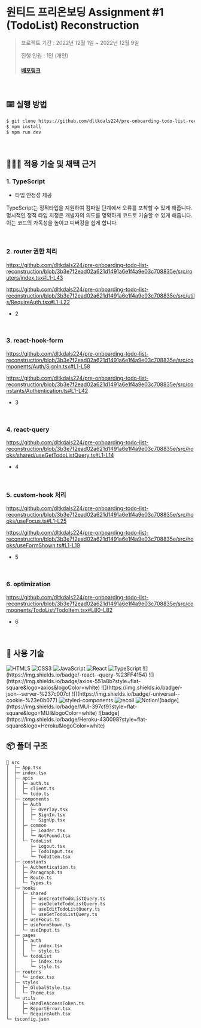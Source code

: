 # 원티드 프리온보딩 Assignment #1 (TodoList) Reconstruction

> 프로젝트 기간 : 2022년 12월 1일 ~ 2022년 12월 9일
>
> 진행 인원 : 1인 (개인)
>
> #### [배포링크](https://wanted-dnc-3.herokuapp.com/)

</br>

## ⌨️ 실행 방법

```zsh
$ git clone https://github.com/dltkdals224/pre-onboarding-todo-list-reconstruction.git
$ npm install
$ npm run dev
```

</br>

## 🧚🏻‍♂️ 적용 기술 및 채택 근거

### 1. TypeScript

- 타입 안정성 제공

TypeScript는 정적타입을 지원하여 컴파일 단계에서 오류를 포착할 수 있게 해줍니다.
명시적인 정적 타입 지정은 개발자의 의도를 명확하게 코드로 기술할 수 있게 해줍니다.
이는 코드의 가독성을 높이고 디버깅을 쉽게 합니다.

<br/>

### 2. router 권한 처리

https://github.com/dltkdals224/pre-onboarding-todo-list-reconstruction/blob/3b3e7f2ead02a621d1491a6e1f4a9e03c708835e/src/routers/index.tsx#L1-L43

https://github.com/dltkdals224/pre-onboarding-todo-list-reconstruction/blob/3b3e7f2ead02a621d1491a6e1f4a9e03c708835e/src/utils/RequireAuth.tsx#L1-L22

- 2

<br/>

### 3. react-hook-form

https://github.com/dltkdals224/pre-onboarding-todo-list-reconstruction/blob/3b3e7f2ead02a621d1491a6e1f4a9e03c708835e/src/components/Auth/SignIn.tsx#L1-L58

https://github.com/dltkdals224/pre-onboarding-todo-list-reconstruction/blob/3b3e7f2ead02a621d1491a6e1f4a9e03c708835e/src/constants/Authentication.ts#L1-L42

- 3

<br/>

### 4. react-query

https://github.com/dltkdals224/pre-onboarding-todo-list-reconstruction/blob/3b3e7f2ead02a621d1491a6e1f4a9e03c708835e/src/hooks/shared/useGetTodoListQuery.ts#L1-L14

- 4

<br/>

### 5. custom-hook 처리

https://github.com/dltkdals224/pre-onboarding-todo-list-reconstruction/blob/3b3e7f2ead02a621d1491a6e1f4a9e03c708835e/src/hooks/useFocus.ts#L1-L25

https://github.com/dltkdals224/pre-onboarding-todo-list-reconstruction/blob/3b3e7f2ead02a621d1491a6e1f4a9e03c708835e/src/hooks/useFormShown.ts#L1-L19


- 5

<br/>

### 6. optimization

https://github.com/dltkdals224/pre-onboarding-todo-list-reconstruction/blob/3b3e7f2ead02a621d1491a6e1f4a9e03c708835e/src/components/TodoList/TodoItem.tsx#L80-L82

- 6

<br/>

## 🔨 사용 기술

<img alt="HTML5" src ="https://img.shields.io/badge/HTML5-E34F26?&style=flat&logo=HTML5&logoColor=white"/> 
<img alt="CSS3" src ="https://img.shields.io/badge/CSS3-1572B6?&style=flat&logo=CSS3&logoColor=white"/> 
<img alt="JavaScript" src ="https://img.shields.io/badge/JavaScript-F7DF1E?&style=flat&logo=JavaScript&logoColor=white"/> 
<img alt="React" src ="https://img.shields.io/badge/React-61DAFB?&style=flat&logo=React&logoColor=white"/> 
<img alt="TypeScript" src="https://img.shields.io/badge/TypeScript-blue?style=flat&logo=TypeScript&logoColor=white"/> ![](https://img.shields.io/badge/-react--query-%23FF4154) ![](https://img.shields.io/badge/axios-551a8b?style=flat-square&logo=axios&logoColor=white) ![](https://img.shields.io/badge/-json--server-%237c007c)
![](https://img.shields.io/badge/-universal--cookie-%23e0b077) 
<img alt="styled-components" src ="https://img.shields.io/badge/styled components-DB7093?&style=flat&logo=styled-components&logoColor=white"/> 
<img alt="recoil" src ="https://img.shields.io/badge/recoil-4082bc?&style=flat&logo=Recoils&logoColor=white"/> <img alt="Notion" src ="https://img.shields.io/badge/Notion-green?&style=flat&logo=Notion&logoColor=white"/>![badge](https://img.shields.io/badge/MUI-397cf9?style=flat-square&logo=MUI&logoColor=white) ![badge](https://img.shields.io/badge/Heroku-430098?style=flat-square&logo=Heroku&logoColor=white)

</br>

## 📦 폴더 구조

```
📂 src
│  ├─ App.tsx
│  ├─ index.tsx
│  ├─ apis
│  │  ├─ auth.ts
│  │  ├─ client.ts
│  │  └─ todo.ts
│  ├─ components
│  │  ├─ Auth
│  │  │  ├─ Overlay.tsx
│  │  │  ├─ SignIn.tsx
│  │  │  └─ SignUp.tsx
│  │  ├─ common
│  │  │  ├─ Loader.tsx
│  │  │  └─ NotFound.tsx
│  │  └─ TodoList
│  │     ├─ Logout.tsx
│  │     ├─ TodoInput.tsx
│  │     └─ TodoItem.tsx
│  ├─ constants
│  │  ├─ Authentication.ts
│  │  ├─ Paragraph.ts
│  │  ├─ Route.ts
│  │  └─ Types.ts
│  ├─ hooks
│  │  ├─ shared
│  │  │  ├─ useCreateTodoListQuery.ts
│  │  │  ├─ useDeleteTodoListQuery.ts
│  │  │  ├─ useEditTodoListQuery.ts
│  │  │  └─ useGetTodoListQuery.ts
│  │  ├─ useFocus.ts
│  │  ├─ useFormShown.ts
│  │  └─ useInput.ts
│  ├─ pages
│  │  ├─ auth
│  │  │  ├─ index.tsx
│  │  │  └─ style.ts
│  │  └─ todoList
│  │     ├─ index.tsx
│  │     └─ style.ts
│  ├─ routers
│  │  └─ index.tsx
│  ├─ styles
│  │  ├─ GlobalStyle.tsx
│  │  └─ Theme.tsx
│  └─ utils
│     ├─ HandleAccessToken.ts
│     ├─ ReportError.tsx
│     └─ RequireAuth.tsx
└─ tsconfig.json
```

</br>
